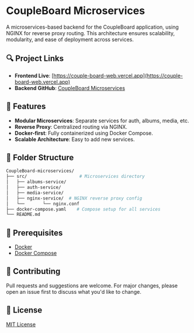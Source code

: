 # CoupleBoard Microservices

A microservices-based backend for the CoupleBoard application, using NGINX for reverse proxy routing. This architecture ensures scalability, modularity, and ease of deployment across services.

## 🔍 Project Links

- **Frontend Live**: [https://couple-board-web.vercel.app](https://couple-board-web.vercel.app)
- **Backend GitHub**: [CoupleBoard Microservices](https://github.com/Amon20044/CoupleBoard-microservices)

## 🚀 Features

- **Modular Microservices**: Separate services for auth, albums, media, etc.
- **Reverse Proxy**: Centralized routing via NGINX.
- **Docker-first**: Fully containerized using Docker Compose.
- **Scalable Architecture**: Easy to add new services.

## 📂 Folder Structure

```bash
CoupleBoard-microservices/
├── src/                    # Microservices directory
│   ├── albums-service/
│   ├── auth-service/
│   ├── media-service/
│   ├── nginx-service/  # NGINX reverse proxy config
│   └──       └── nginx.conf             
├── docker-compose.yaml    # Compose setup for all services
└── README.md
```

## 🚪 Prerequisites

- [Docker](https://www.docker.com/)
- [Docker Compose](https://docs.docker.com/compose/)

## 👤 Contributing

Pull requests and suggestions are welcome. For major changes, please open an issue first to discuss what you'd like to change.

## 📄 License

[MIT License](LICENSE)

